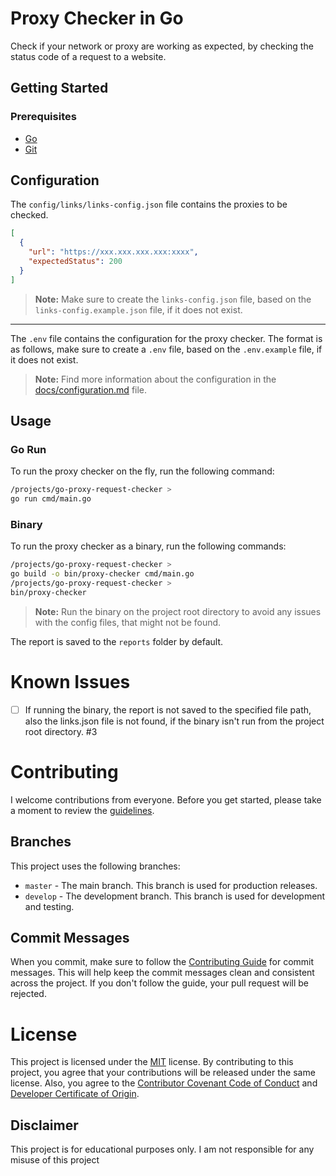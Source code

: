 # Proxy Checker in Go

Check if your network or proxy are working as expected, by checking the status code of a request to a website.

## Getting Started

### Prerequisites

- [Go](https://golang.org/dl/)
- [Git](https://git-scm.com/downloads)

## Configuration

The `config/links/links-config.json` file contains the proxies to be checked.

```json
[
  {
    "url": "https://xxx.xxx.xxx.xxx:xxxx",
    "expectedStatus": 200
  }
]
```

> **Note:** Make sure to create the `links-config.json` file, based on the `links-config.example.json` file, if it does
> not exist.

---

The `.env` file contains the configuration for the proxy checker. The format is as follows, make sure to create a `.env`
file, based on the `.env.example` file, if it does not exist.

> **Note:** Find more information about the configuration in the [docs/configuration.md](docs/CONFIGURATION.md) file.

## Usage

### Go Run

To run the proxy checker on the fly, run the following command:

```bash
/projects/go-proxy-request-checker >
go run cmd/main.go
```

### Binary

To run the proxy checker as a binary, run the following commands:

```bash
/projects/go-proxy-request-checker >
go build -o bin/proxy-checker cmd/main.go 
/projects/go-proxy-request-checker >
bin/proxy-checker
```

> **Note:** Run the binary on the project root directory to avoid any issues with the config files, that might not be
> found.

The report is saved to the `reports` folder by default.

# Known Issues

- [ ] If running the binary, the report is not saved to the specified file path, also the links.json file is not found,
  if the binary isn't run from the project root directory. #3

# Contributing

I welcome contributions from everyone. Before you get started, please take a moment to review
the [guidelines](.github/CONTRIBUTING.md).

## Branches

This project uses the following branches:

- `master` - The main branch. This branch is used for production releases.
- `develop` - The development branch. This branch is used for development and testing.

## Commit Messages

When you commit, make sure to follow the [Contributing Guide](.github/CONTRIBUTING.md) for commit messages. This will
help keep the commit messages clean and consistent across the project. If you don't follow the guide, your pull request
will be rejected.

# License

This project is licensed under the [MIT](LICENSE) license. By contributing to this project, you agree that your
contributions will be released under the same license. Also, you agree to
the [Contributor Covenant Code of Conduct](.github/CODE_OF_CONDUCT.md)
and [Developer Certificate of Origin](.github/DCO.md).

## Disclaimer

This project is for educational purposes only. I am not responsible for any misuse of this project
